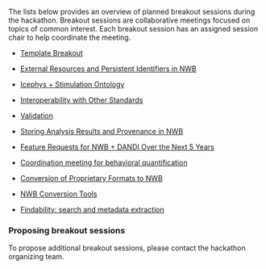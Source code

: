 The lists below provides an overview of planned breakout sessions during the hackathon. Breakout sessions are collaborative meetings
focused on topics of common interest. Each breakout session has an assigned session chair to help coordinate the meeting.

* [Template Breakout](projects/template_breakout)

* [External Resources and Persistent Identifiers in NWB](projects/uri_breakout)
* [Icephys + Stimulation Ontology](projects/icephys_breakout)
* [Interoperability with Other Standards](projects/interoperability_breakout)
* [Validation](projects/validation_breakout)
* [Storing Analysis Results and Provenance in NWB](projects/analysis_results_breakout)
* [Feature Requests for NWB + DANDI Over the Next 5 Years](projects/feature_requests_breakout)
* [Coordination meeting for behavioral quantification](projects/behavioral_quantification_breakout)
* [Conversion of Proprietary Formats to NWB](projects/conversion_breakout)
* [NWB Conversion Tools](projects/nwb_conversion_tools)
* [Findability: search and metadata extraction](projects/findability_breakout)


### Proposing breakout sessions

To propose additional breakout sessions, please contact the hackathon organizing team.

